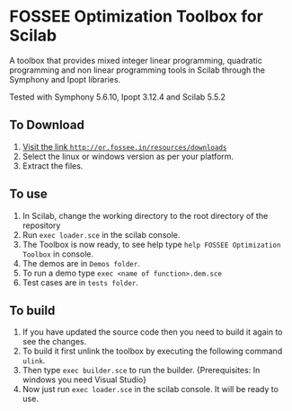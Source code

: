 # FOSSEE Optimization Toolbox for Scilab

A toolbox that provides mixed integer linear programming, quadratic programming and non linear programming tools in Scilab through the Symphony and Ipopt libraries.

Tested with Symphony 5.6.10, Ipopt 3.12.4 and Scilab 5.5.2

## To Download
1. [Visit the link
   `http://or.fossee.in/resources/downloads`](http://or.fossee.in/resources/downloads)
2. Select the linux or windows version as per your platform.
3. Extract the files.

## To use
1. In Scilab, change the working directory to the root directory of the repository
2. Run `exec loader.sce` in the scilab console.
3. The Toolbox is now ready, to see help type `help FOSSEE Optimization Toolbox` in console.
4. The demos are in `Demos folder`.
5. To run a demo type `exec <name of function>.dem.sce`
6. Test cases are in `tests folder`.

## To build
1. If you have updated the source code then you need to build it again to see the changes.
2. To build it first unlink the toolbox by executing the following command `ulink`.
3. Then type `exec builder.sce` to run the builder. {Prerequisites: In windows you need Visual Studio}
4. Now just run `exec loader.sce` in the scilab console. It will be ready to use.
